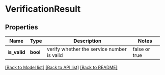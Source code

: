 # VerificationResult

## Properties
Name | Type       | Description | Notes
------------ |------------| ------------- | -------------
**is_valid** | **bool**   | verify whether the service number is valid | false or true

[[Back to Model list]](../../README.md#documentation-for-models) [[Back to API list]](../../README.md#documentation-for-api-endpoints) [[Back to README]](../../README.md)

